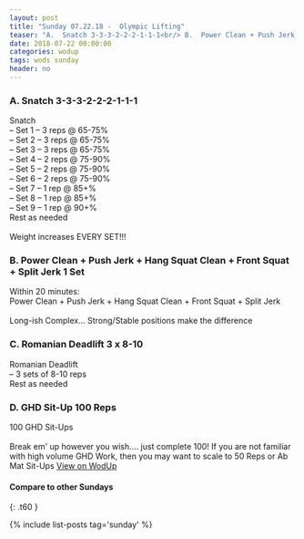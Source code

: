 ```yaml
---
layout: post
title: "Sunday 07.22.18 -  Olympic Lifting"
teaser: "A.  Snatch 3-3-3-2-2-2-1-1-1<br/> B.  Power Clean + Push Jerk + Hang Squat Clean + Front Squat + Split Jerk 1 Set<br/> C.  Romanian Deadlift 3 x 8-10<br/> D.  GHD Sit-Up 100 Reps"
date: 2018-07-22 00:00:00
categories: wodup
tags: wods sunday
header: no
---
```



<h3>A.  Snatch 3-3-3-2-2-2-1-1-1</h3>
Snatch<br/>– Set 1 – 3 reps  @ 65-75%<br/>– Set 2 – 3 reps  @ 65-75%<br/>– Set 3 – 3 reps  @ 65-75%<br/>– Set 4 – 2 reps  @ 75-90%<br/>– Set 5 – 2 reps  @ 75-90%<br/>– Set 6 – 2 reps  @ 75-90%<br/>– Set 7 – 1 rep  @ 85+%<br/>– Set 8 – 1 rep  @ 85+%<br/>– Set 9 – 1 rep  @ 90+%<br/>Rest as needed<br/><br/>Weight increases EVERY SET!!!
<h3>B.  Power Clean + Push Jerk + Hang Squat Clean + Front Squat + Split Jerk 1 Set</h3>
Within 20 minutes:<br/>
Power Clean + Push Jerk + Hang Squat Clean + Front Squat + Split Jerk<br/><br/>Long-ish Complex… Strong/Stable positions make the difference
<h3>C.  Romanian Deadlift 3 x 8-10</h3>
Romanian Deadlift<br/>– 3 sets of 8-10 reps <br/>Rest as needed<br/>
<h3>D.  GHD Sit-Up 100 Reps</h3>
100 GHD Sit-Ups<br/><br/>Break em' up however you wish…. just complete 100!  If you are not familiar with high volume GHD Work, then you may want to scale to 50 Reps or Ab Mat Sit-Ups
<a href="https://www.wodup.com/gyms/asphodel/wods/7926" target="blank">View on WodUp</a>


#### Compare to other Sundays
{: .t60 }

{% include list-posts tag='sunday' %}
